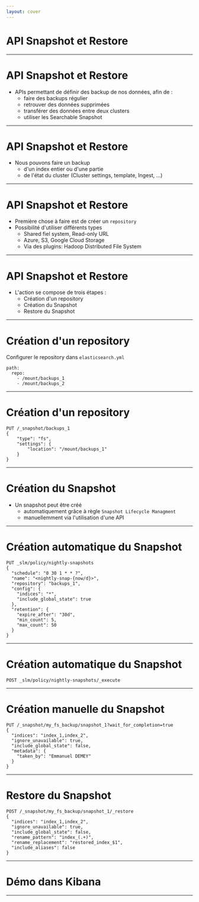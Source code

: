 ```yaml
---
layout: cover
---
```


# API Snapshot et Restore

---

# API Snapshot et Restore

* APIs permettant de définir des backup de nos données, afin de : 
    * faire des backups régulier
    * retrouver des données supprimées
    * transférer des données entre deux clusters
    * utiliser les Searchable Snapshot

---

# API Snapshot et Restore

* Nous pouvons faire un backup 
    * d'un index entier ou d'une partie
    * de l'état du cluster (Cluster settings, template, Ingest, ...)

---

# API Snapshot et Restore

* Première chose à faire est de créer un `repository` 
* Possibilité d'utiliser différents types
    * Shared fiel system, Read-only URL
    * Azure, S3, Google Cloud Storage
    * Via des plugins: Hadoop Distributed File System

---

# API Snapshot et Restore

* L'action se compose de trois étapes :
    * Création d'un repository
    * Création du Snapshot
    * Restore du Snapshot

---

# Création d'un repository

Configurer le repository dans `elasticsearch.yml`

```
path:
  repo:
    - /mount/backups_1
    - /mount/backups_2
```

---

# Création d'un repository

```
PUT /_snapshot/backups_1
{
    "type": "fs",
    "settings": {
        "location": "/mount/backups_1"
    }
}
```

---

# Création du Snapshot

* Un snapshot peut être créé
    * automatiquement grâce à règle `Snapshot Lifecycle Managment`
    * manuellemment via l'utilisation d'une API

---

# Création automatique du Snapshot

```
PUT _slm/policy/nightly-snapshots
{
  "schedule": "0 30 1 * * ?",       
  "name": "<nightly-snap-{now/d}>", 
  "repository": "backups_1",    
  "config": {
    "indices": "*",                 
    "include_global_state": true    
  },
  "retention": {                    
    "expire_after": "30d",
    "min_count": 5,
    "max_count": 50
  }
}
```

---

# Création automatique du Snapshot

```
POST _slm/policy/nightly-snapshots/_execute
```

---

# Création manuelle du Snapshot

```
PUT /_snapshot/my_fs_backup/snapshot_1?wait_for_completion=true
{
  "indices": "index_1,index_2",
  "ignore_unavailable": true,
  "include_global_state": false,
  "metadata": {
    "taken_by": "Emmanuel DEMEY"
  }
}
```

---

# Restore du Snapshot

```
POST /_snapshot/my_fs_backup/snapshot_1/_restore
{
  "indices": "index_1,index_2",
  "ignore_unavailable": true,
  "include_global_state": false,
  "rename_pattern": "index_(.+)",
  "rename_replacement": "restored_index_$1",
  "include_aliases": false
}
```

---

# Démo dans Kibana

---
